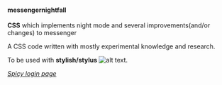 #### messengernightfall
**CSS** which implements night mode and several improvements(and/or changes) to messenger

A CSS code written with mostly experimental knowledge and research. 

To be used with **stylish/stylus**
![alt text](https://i.imgur.com/mBhrfHA.jpg "Logo Title Text 1").

[*Spicy login page*](https://www.messenger.com/login)
